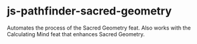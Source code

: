# js-pathfinder-sacred-geometry
Automates the process of the Sacred Geometry feat. Also works with the Calculating Mind feat that enhances Sacred Geometry.
